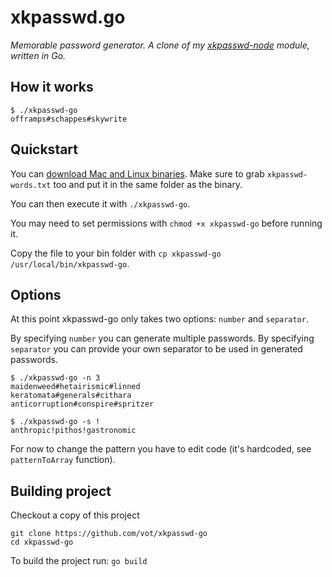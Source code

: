 # xkpasswd.go

*Memorable password generator. A clone of my [xkpasswd-node](https://github.com/vot/xkpasswd-node) module, written in Go.*

## How it works

```
$ ./xkpasswd-go
offramps#schappes#skywrite
```


## Quickstart

You can [download Mac and Linux binaries](https://github.com/vot/xkpasswd-go/releases/tag/0.0.1).
Make sure to grab `xkpasswd-words.txt` too and put it in the same folder as the binary.

You can then execute it with `./xkpasswd-go`.

You may need to set permissions with `chmod +x xkpasswd-go` before running it.

Copy the file to your bin folder with  `cp xkpasswd-go /usr/local/bin/xkpasswd-go`.


## Options

At this point xkpasswd-go only takes two options: `number` and `separator`.

By specifying `number` you can generate multiple passwords.
By specifying `separator` you can provide your own separator to be used in generated passwords.

```
$ ./xkpasswd-go -n 3
maidenweed#hetairismic#linned
keratomata#generals#cithara
anticorruption#conspire#spritzer

$ ./xkpasswd-go -s !
anthropic!pithos!gastronomic
```

For now to change the pattern you have to edit code (it's hardcoded, see `patternToArray` function).

## Building project

Checkout a copy of this project
```
git clone https://github.com/vot/xkpasswd-go
cd xkpasswd-go
```

To build the project run:
`go build`
